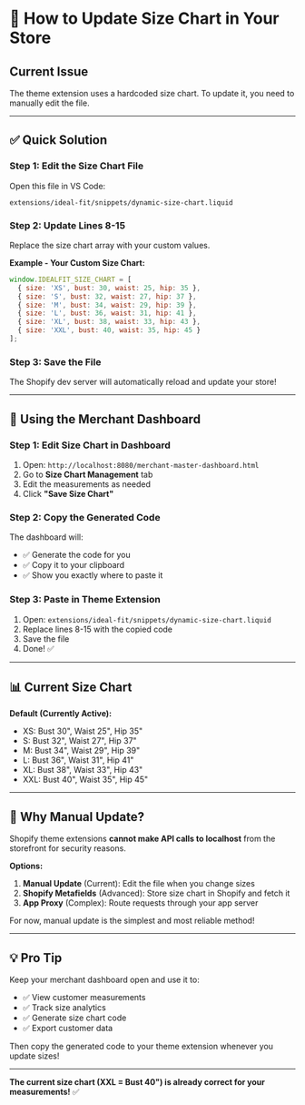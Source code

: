 # 🎯 How to Update Size Chart in Your Store

## Current Issue
The theme extension uses a hardcoded size chart. To update it, you need to manually edit the file.

---

## ✅ Quick Solution

### Step 1: Edit the Size Chart File

Open this file in VS Code:
```
extensions/ideal-fit/snippets/dynamic-size-chart.liquid
```

### Step 2: Update Lines 8-15

Replace the size chart array with your custom values.

**Example - Your Custom Size Chart:**
```javascript
window.IDEALFIT_SIZE_CHART = [
  { size: 'XS', bust: 30, waist: 25, hip: 35 },
  { size: 'S', bust: 32, waist: 27, hip: 37 },
  { size: 'M', bust: 34, waist: 29, hip: 39 },
  { size: 'L', bust: 36, waist: 31, hip: 41 },
  { size: 'XL', bust: 38, waist: 33, hip: 43 },
  { size: 'XXL', bust: 40, waist: 35, hip: 45 }
];
```

### Step 3: Save the File

The Shopify dev server will automatically reload and update your store!

---

## 🎯 Using the Merchant Dashboard

### Step 1: Edit Size Chart in Dashboard
1. Open: `http://localhost:8080/merchant-master-dashboard.html`
2. Go to **Size Chart Management** tab
3. Edit the measurements as needed
4. Click **"Save Size Chart"**

### Step 2: Copy the Generated Code
The dashboard will:
- ✅ Generate the code for you
- ✅ Copy it to your clipboard
- ✅ Show you exactly where to paste it

### Step 3: Paste in Theme Extension
1. Open: `extensions/ideal-fit/snippets/dynamic-size-chart.liquid`
2. Replace lines 8-15 with the copied code
3. Save the file
4. Done! ✅

---

## 📊 Current Size Chart

**Default (Currently Active):**
- XS: Bust 30", Waist 25", Hip 35"
- S: Bust 32", Waist 27", Hip 37"
- M: Bust 34", Waist 29", Hip 39"
- L: Bust 36", Waist 31", Hip 41"
- XL: Bust 38", Waist 33", Hip 43"
- XXL: Bust 40", Waist 35", Hip 45"

---

## 🔄 Why Manual Update?

Shopify theme extensions **cannot make API calls to localhost** from the storefront for security reasons.

**Options:**
1. **Manual Update** (Current): Edit the file when you change sizes
2. **Shopify Metafields** (Advanced): Store size chart in Shopify and fetch it
3. **App Proxy** (Complex): Route requests through your app server

For now, manual update is the simplest and most reliable method!

---

## 💡 Pro Tip

Keep your merchant dashboard open and use it to:
- ✅ View customer measurements
- ✅ Track size analytics
- ✅ Generate size chart code
- ✅ Export customer data

Then copy the generated code to your theme extension whenever you update sizes!

---

**The current size chart (XXL = Bust 40") is already correct for your measurements!** ✅








